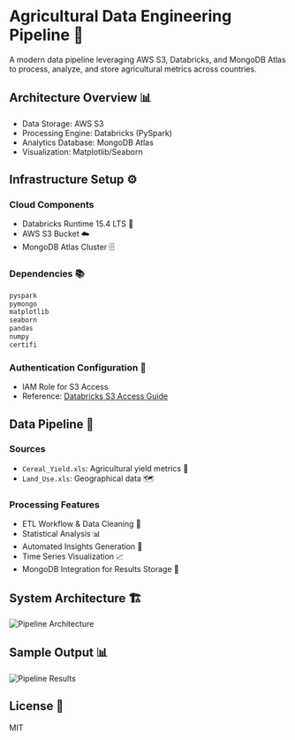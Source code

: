 # Agricultural Data Engineering Pipeline 🌾

A modern data pipeline leveraging AWS S3, Databricks, and MongoDB Atlas to process, analyze, and store agricultural metrics across countries.

## Architecture Overview 📊
- Data Storage: AWS S3
- Processing Engine: Databricks (PySpark)
- Analytics Database: MongoDB Atlas
- Visualization: Matplotlib/Seaborn

## Infrastructure Setup ⚙️

### Cloud Components
- Databricks Runtime 15.4 LTS 🔧
- AWS S3 Bucket ☁️
- MongoDB Atlas Cluster 🗄️

### Dependencies 📚
```python
pyspark
pymongo
matplotlib 
seaborn
pandas
numpy
certifi
```

### Authentication Configuration 🔑
- IAM Role for S3 Access
- Reference: [Databricks S3 Access Guide](https://gist.github.com/ifyjakande/3db382f383078832abd81f5cf3449ad6)

## Data Pipeline 🔄
### Sources 
- `Cereal_Yield.xls`: Agricultural yield metrics 🌽
- `Land_Use.xls`: Geographical data 🗺️

### Processing Features
- ETL Workflow & Data Cleaning 🧹
- Statistical Analysis 📊
- Automated Insights Generation 🤖
- Time Series Visualization 📈
- MongoDB Integration for Results Storage 💾

## System Architecture 🏗️
![Pipeline Architecture](/reco-system/architecture.png)

## Sample Output 📊
![Pipeline Results](/reco-system/mongodb-data1.png)

## License 📄
MIT
